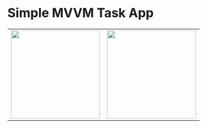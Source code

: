 # Simple MVVM Task App
<table border="0">
  <tr>
    <td ><img src='https://user-images.githubusercontent.com/26184016/159810650-0e0e39ba-9955-428a-8c61-3c0d8cdef24b.jpg' width='200'>
    <td ><img src='https://user-images.githubusercontent.com/26184016/159810644-f308904c-a916-4661-bbdf-0b7814e8d5c4.jpg' width='200'>
  </tr>
 </table>
